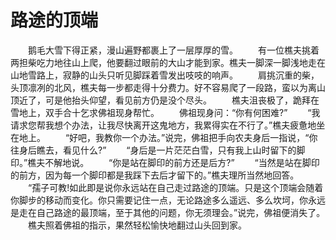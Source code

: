 # 路途的顶端
　　鹅毛大雪下得正紧，漫山遍野都裹上了一层厚厚的雪。 
　　有一位樵夫挑着两担柴吃力地往山上爬，他要翻过眼前的大山才能到家。樵夫一脚深一脚浅地走在山地雪路上，寂静的山头只听见脚踩着雪发出吱吱的响声。 
　　肩挑沉重的柴，头顶凛冽的北风，樵夫每一步都走得十分费力。好不容易爬了一段路，蛮以为离山顶近了，可是他抬头仰望，看见前方仍是没个尽头。 
　　樵夫沮丧极了，跪拜在雪地上，双手合十乞求佛祖现身帮忙。 
　　佛祖现身问：“你有何困难?” 
　　“我请求您帮我想个办法，让我尽快离开这鬼地方，我累得实在不行了。”樵夫疲惫地坐在地上。 
　　“好吧，我教你一个办法。”说完，佛祖把手向农夫身后一指说，“你往身后瞧去，看见什么?” 
　　“身后是一片茫茫白雪，只有我上山时留下的脚印。”樵夫不解地说。 
　　“你是站在脚印的前方还是后方?” 
　　“当然是站在脚印的前方，因为每一个脚印都是我踩下去后才留下的。”樵夫理所当然地回答。 
　　“孺子可教!如此即是说你永远站在自己走过路途的顶端。只是这个顶端会随着你脚步的移动而变化。你只需要记住一点，无论路途多么遥远、多么坎坷，你永远是走在自己路途的最顶端，至于其他的问题，你无须理会。”说完，佛祖便消失了。 
　　樵夫照着佛祖的指示，果然轻松愉快地翻过山头回到家。
 
